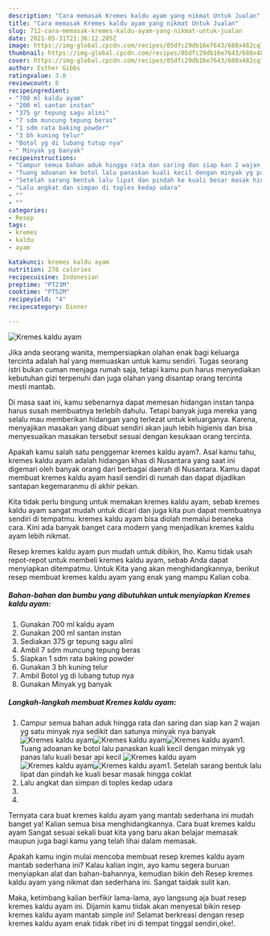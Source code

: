 ```yaml
---
description: "Cara memasak Kremes kaldu ayam yang nikmat Untuk Jualan"
title: "Cara memasak Kremes kaldu ayam yang nikmat Untuk Jualan"
slug: 712-cara-memasak-kremes-kaldu-ayam-yang-nikmat-untuk-jualan
date: 2021-05-31T21:36:12.205Z
image: https://img-global.cpcdn.com/recipes/05dfc29db16e7643/680x482cq70/kremes-kaldu-ayam-foto-resep-utama.jpg
thumbnail: https://img-global.cpcdn.com/recipes/05dfc29db16e7643/680x482cq70/kremes-kaldu-ayam-foto-resep-utama.jpg
cover: https://img-global.cpcdn.com/recipes/05dfc29db16e7643/680x482cq70/kremes-kaldu-ayam-foto-resep-utama.jpg
author: Esther Gibbs
ratingvalue: 3.8
reviewcount: 8
recipeingredient:
- "700 ml kaldu ayam"
- "200 ml santan instan"
- "375 gr tepung sagu alini"
- "7 sdm muncung tepung beras"
- "1 sdm rata baking powder"
- "3 bh kuning telur"
- "Botol yg di lubang tutup nya"
- " Minyak yg banyak"
recipeinstructions:
- "Campur semua bahan aduk hingga rata dan saring dan siap kan 2 wajan yg satu minyak nya sedikit dan satunya minyak nya banyak"
- "Tuang adoanan ke botol lalu panaskan kuali kecil dengan minyak yg panas lalu kuali besar api kecil"
- "Setelah sarang bentuk lalu lipat dan pindah ke kuali besar masak hingga coklat"
- "Lalu angkat dan simpan di toples kedap udara"
- ""
- ""
categories:
- Resep
tags:
- kremes
- kaldu
- ayam

katakunci: kremes kaldu ayam 
nutrition: 278 calories
recipecuisine: Indonesian
preptime: "PT23M"
cooktime: "PT52M"
recipeyield: "4"
recipecategory: Dinner

---
```



![Kremes kaldu ayam](https://img-global.cpcdn.com/recipes/05dfc29db16e7643/680x482cq70/kremes-kaldu-ayam-foto-resep-utama.jpg)

Jika anda seorang wanita, mempersiapkan olahan enak bagi keluarga tercinta adalah hal yang memuaskan untuk kamu sendiri. Tugas seorang istri bukan cuman menjaga rumah saja, tetapi kamu pun harus menyediakan kebutuhan gizi terpenuhi dan juga olahan yang disantap orang tercinta mesti mantab.

Di masa  saat ini, kamu sebenarnya dapat memesan hidangan instan tanpa harus susah membuatnya terlebih dahulu. Tetapi banyak juga mereka yang selalu mau memberikan hidangan yang terlezat untuk keluarganya. Karena, menyajikan masakan yang dibuat sendiri akan jauh lebih higienis dan bisa menyesuaikan masakan tersebut sesuai dengan kesukaan orang tercinta. 



Apakah kamu salah satu penggemar kremes kaldu ayam?. Asal kamu tahu, kremes kaldu ayam adalah hidangan khas di Nusantara yang saat ini digemari oleh banyak orang dari berbagai daerah di Nusantara. Kamu dapat membuat kremes kaldu ayam hasil sendiri di rumah dan dapat dijadikan santapan kegemaranmu di akhir pekan.

Kita tidak perlu bingung untuk memakan kremes kaldu ayam, sebab kremes kaldu ayam sangat mudah untuk dicari dan juga kita pun dapat membuatnya sendiri di tempatmu. kremes kaldu ayam bisa diolah memalui beraneka cara. Kini ada banyak banget cara modern yang menjadikan kremes kaldu ayam lebih nikmat.

Resep kremes kaldu ayam pun mudah untuk dibikin, lho. Kamu tidak usah repot-repot untuk membeli kremes kaldu ayam, sebab Anda dapat menyiapkan ditempatmu. Untuk Kita yang akan menghidangkannya, berikut resep membuat kremes kaldu ayam yang enak yang mampu Kalian coba.

<!--inarticleads1-->

##### Bahan-bahan dan bumbu yang dibutuhkan untuk menyiapkan Kremes kaldu ayam:

1. Gunakan 700 ml kaldu ayam
1. Gunakan 200 ml santan instan
1. Sediakan 375 gr tepung sagu alini
1. Ambil 7 sdm muncung tepung beras
1. Siapkan 1 sdm rata baking powder
1. Gunakan 3 bh kuning telur
1. Ambil Botol yg di lubang tutup nya
1. Gunakan  Minyak yg banyak




<!--inarticleads2-->

##### Langkah-langkah membuat Kremes kaldu ayam:

1. Campur semua bahan aduk hingga rata dan saring dan siap kan 2 wajan yg satu minyak nya sedikit dan satunya minyak nya banyak
<img src="https://img-global.cpcdn.com/steps/c06d41943076027f/160x128cq70/kremes-kaldu-ayam-langkah-memasak-1-foto.jpg" alt="Kremes kaldu ayam"><img src="https://img-global.cpcdn.com/steps/ab4e979813b2fef3/160x128cq70/kremes-kaldu-ayam-langkah-memasak-1-foto.jpg" alt="Kremes kaldu ayam"><img src="https://img-global.cpcdn.com/steps/a56e092b74531cdf/160x128cq70/kremes-kaldu-ayam-langkah-memasak-1-foto.jpg" alt="Kremes kaldu ayam">1. Tuang adoanan ke botol lalu panaskan kuali kecil dengan minyak yg panas lalu kuali besar api kecil
<img src="https://img-global.cpcdn.com/steps/36cba8ab613c032b/160x128cq70/kremes-kaldu-ayam-langkah-memasak-2-foto.jpg" alt="Kremes kaldu ayam"><img src="https://img-global.cpcdn.com/steps/9f7f6969f4119be5/160x128cq70/kremes-kaldu-ayam-langkah-memasak-2-foto.jpg" alt="Kremes kaldu ayam"><img src="https://img-global.cpcdn.com/steps/729de3294348bed5/160x128cq70/kremes-kaldu-ayam-langkah-memasak-2-foto.jpg" alt="Kremes kaldu ayam">1. Setelah sarang bentuk lalu lipat dan pindah ke kuali besar masak hingga coklat
1. Lalu angkat dan simpan di toples kedap udara
1. 
1. 




Ternyata cara buat kremes kaldu ayam yang mantab sederhana ini mudah banget ya! Kalian semua bisa menghidangkannya. Cara buat kremes kaldu ayam Sangat sesuai sekali buat kita yang baru akan belajar memasak maupun juga bagi kamu yang telah lihai dalam memasak.

Apakah kamu ingin mulai mencoba membuat resep kremes kaldu ayam mantab sederhana ini? Kalau kalian ingin, ayo kamu segera buruan menyiapkan alat dan bahan-bahannya, kemudian bikin deh Resep kremes kaldu ayam yang nikmat dan sederhana ini. Sangat taidak sulit kan. 

Maka, ketimbang kalian berfikir lama-lama, ayo langsung aja buat resep kremes kaldu ayam ini. Dijamin kamu tiidak akan menyesal bikin resep kremes kaldu ayam mantab simple ini! Selamat berkreasi dengan resep kremes kaldu ayam enak tidak ribet ini di tempat tinggal sendiri,oke!.


